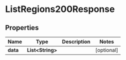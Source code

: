 

# ListRegions200Response


## Properties

| Name | Type | Description | Notes |
|------------ | ------------- | ------------- | -------------|
|**data** | **List&lt;String&gt;** |  |  [optional] |



